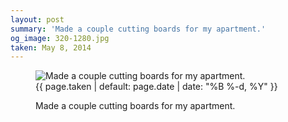 ```yaml
---
layout: post
summary: 'Made a couple cutting boards for my apartment.'
og_image: 320-1280.jpg
taken: May 8, 2014
---
```


<figure class="post">
<img alt="Made a couple cutting boards for my apartment." sizes="(min-width: 700px) 50vw, calc(100vw - 2rem)" src="{{ site.assets_url }}/320-640.jpg" srcset="{{ site.assets_url }}/320-1280.jpg 1280w, {{ site.assets_url }}/320-960.jpg 960w, {{ site.assets_url }}/320-640.jpg 640w, {{ site.assets_url }}/320-320.jpg 320w"/>
<figcaption>
<time>{{ page.taken | default: page.date | date: "%B %-d, %Y" }}</time>
<p>Made a couple cutting boards for my apartment.</p>
</figcaption>
</figure>

